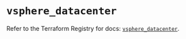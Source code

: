 # `vsphere_datacenter`

Refer to the Terraform Registry for docs: [`vsphere_datacenter`](https://registry.terraform.io/providers/hashicorp/vsphere/2.8.0/docs/resources/datacenter).
